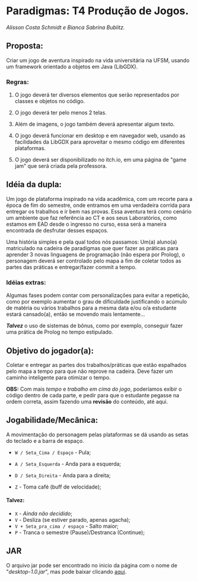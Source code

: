 # Paradigmas: T4 Produção de Jogos.
_Alisson Costa Schmidt e Bianca Sabrina Bublitz._


## Proposta:
Criar um jogo de aventura inspirado na vida universitária na UFSM, usando um framework orientado a objetos em Java (LibGDX).

### Regras:
1.  O jogo deverá ter diversos elementos que serão representados por classes e objetos no código.

1.  O jogo deverá ter pelo menos 2 telas.

1.  Além de imagens, o jogo também deverá apresentar algum texto.

1.  O jogo deverá funcionar em desktop e em navegador web, usando as facilidades da LibGDX para aproveitar o mesmo código em diferentes plataformas.

1.  O jogo deverá ser disponibilizado no itch.io, em uma página de "game jam" que será criada pela professora.


## Idéia da dupla:
Um jogo de plataforma inspirado na vida acadêmica, com um recorte para a época de fim do semestre, onde entramos em uma verdadeira corrida para entregar os trabalhos e ir bem nas provas. Essa aventura terá como cenário um ambiente que faz referência ao CT e aos seus Laboratórios, como estamos em EAD desde o ingresso no curso, essa será a maneira encontrada de desfrutar desses espaços.

Uma história simples e pela qual todos nós passamos: Um(a) aluno(a) matriculado na cadeira de paradigmas que quer fazer as práticas para aprender 3 novas linguagens de programação (não espera por Prolog), o personagem deverá ser controlado pelo mapa a fim de coletar todos as partes das práticas e entregar/fazer commit a tempo.

### Idéias extras:

Algumas fases podem contar com personalizações para evitar a repetição, como por exemplo aumentar o grau de dificuldade justificando o acúmulo de matéria ou vários trabalhos para a mesma data e/ou o/a estudante estará cansado(a), então se movendo mais lentamente...

***Talvez*** o uso de sistemas de bônus, como por exemplo, conseguir fazer uma prática de Prolog no tempo estipulado.

## Objetivo do jogador(a):
Coletar e entregar as partes dos trabalhos/práticas que estão espalhados pelo mapa a tempo para que não reprove na cadeira.
Deve fazer um caminho inteligente para otimizar o tempo.

**OBS:** Com mais _tempo_ e _trabalho em cima do jogo_, poderíamos exibir o código dentro de cada parte, e pedir para que o estudante pegasse na ordem correta, assim fazendo uma **revisão** do conteúdo, até aqui.

## Jogabilidade/Mecânica:
A movimentação do personagem pelas plataformas se dá usando as setas do teclado e a barra de espaço.

* `W / Seta_Cima / Espaço` - Pula;
* `A / Seta_Esquerda` - Anda para a esquerda;
* `D / Seta_Direita` - Anda para a direita;

* `Z` - Toma café (buff de velocidade);

#### Talvez:

* `X` - _Ainda não decidido_;
* `V` - Desliza (se estiver parado, apenas agacha);
* `V + Seta_pra_cima / espaço` - Salto maior;
* `P` - Tranca o semestre (Pause)/Destranca (Continue);

## JAR
O arquivo jar pode ser encontrado no inicio da página com o nome de "_desktop-1.0.jar_", mas pode baixar clicando [aqui](https://github.com/elc117/2021gamet4-bianca-e-alisson/raw/main/desktop-1.0.jar).
